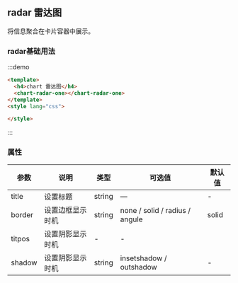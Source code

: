 <script>
export default {
  data () {
    return {
    markline:5,
    provideNumber:1,
    options:{
        top: '8%',
        right: '3%',
        left: '13%',
        bottom: '18%'
    },
    }
  },
  methods: {

  }
}
</script>
<!--
注意：具有交互功能的说明文档，需要有<script></script>标签，在标签元素中定义需要导出的vue实例。
在:::demo ::: 代码块中定义的模版<template></template>会作为导出的vue实例的模版，但是在代码块中的<script></script>中的内容仅作为展示，需注意。
border: solid angle radius none
-->
## radar 雷达图
将信息聚合在卡片容器中展示。
### radar基础用法
:::demo
``` html
<template>
  <h4>chart 雷达图</h4>
  <chart-radar-one></chart-radar-one>
</template>
<style lang="css">

</style>
```
<script>
export default {
  data () {
    return {

    }
  }
}
</script>
<style lang="css">

</style>
:::

### 属性
| 参数      | 说明    | 类型      | 可选值       | 默认值   |
|---------- |-------- |---------- |-------------  |-------- |
| title | 设置标题| string| — | - |
| border | 设置边框显示时机 | string| none / solid / radius / angule  | solid |
| titpos | 设置阴影显示时机 | - | - |
| shadow | 设置阴影显示时机 | string | insetshadow / outshadow  | - |
